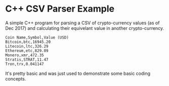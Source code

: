 C++ CSV Parser Example
======================

A simple C++ program for parsing a CSV of crypto-currency values (as of Dec 2017) and calculating their equivelant value in another crypto-currency.

```
Coin Name,Symbol,Value (USD)
Bitcoin,btc,16945.20
Litecoin,ltc,326.29
Ethereum,etc,829.09
Monero,xmr,472.35
Stratis,STRAT,11.47
Tron,trx,0.041147
```

It's pretty basic and was just used to demonstrate some basic coding concepts.

